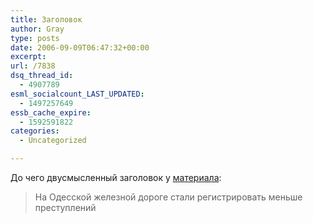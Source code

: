 ```yaml
---
title: Заголовок
author: Gray
type: posts
date: 2006-09-09T06:47:32+00:00
excerpt:
url: /7838
dsq_thread_id:
  - 4907789
esml_socialcount_LAST_UPDATED:
  - 1497257649
essb_cache_expire:
  - 1592591822
categories:
  - Uncategorized

---
```








До чего двусмысленный заголовок у <a href="http://www.reporter.com.ua/cgi-bin/view_material.pl?mt_id=26649" target="_blank">материала</a>:

> На Одесской железной дороге стали регистрировать меньше преступлений